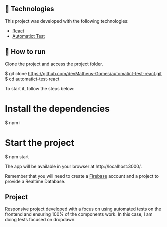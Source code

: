 ## :test_tube: Technologies

This project was developed with the following technologies:

- [React](https://reactjs.org/)
- [Automatict Test](https://pt-br.reactjs.org/docs/testing-environments.html)

## :rocket: How to run

Clone the project and access the project folder.

$ git clone https://github.com/devMatheus-Gomes/automatict-test-react.git
$ cd automatict-test-react


To start it, follow the steps below:
# Install the dependencies
$ npm i

# Start the project
$ npm start

The app will be available in your browser at http://localhost:3000/.

Remember that you will need to create a [Firebase](https://firebase.google.com/) account and a project to provide a Realtime Database.

## Project
Responsive project developed with a focus on using automated tests on the frontend and ensuring 100% of the components work.
In this case, I am doing tests focused on dropdawn.
